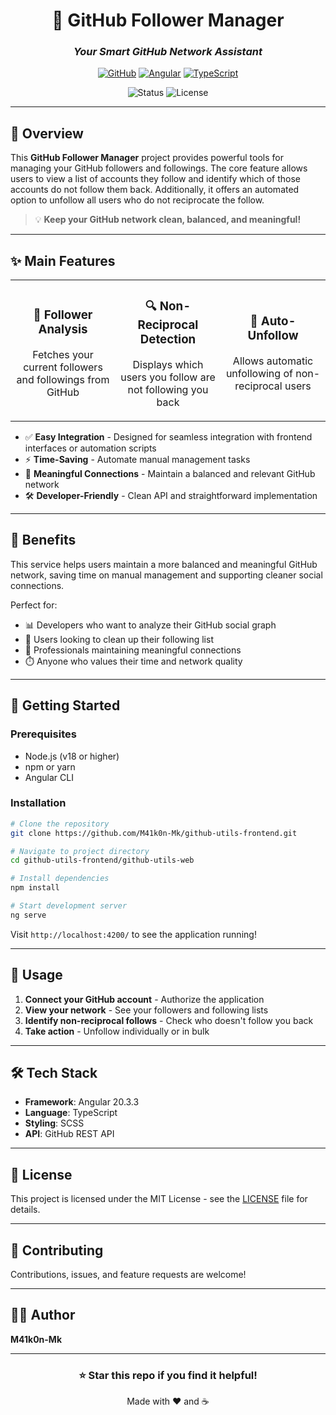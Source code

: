 <div align="center">

# 🚀 GitHub Follower Manager

### _Your Smart GitHub Network Assistant_

[![GitHub](https://img.shields.io/badge/GitHub-100000?style=for-the-badge&logo=github&logoColor=white)](https://github.com)
[![Angular](https://img.shields.io/badge/Angular-DD0031?style=for-the-badge&logo=angular&logoColor=white)](https://angular.io/)
[![TypeScript](https://img.shields.io/badge/TypeScript-007ACC?style=for-the-badge&logo=typescript&logoColor=white)](https://www.typescriptlang.org/)

![Status](https://img.shields.io/badge/status-active-success.svg)
![License](https://img.shields.io/badge/license-MIT-blue.svg)

</div>

---

## 📖 Overview

This **GitHub Follower Manager** project provides powerful tools for managing your GitHub followers and followings. The core feature allows users to view a list of accounts they follow and identify which of those accounts do not follow them back. Additionally, it offers an automated option to unfollow all users who do not reciprocate the follow.

> 💡 **Keep your GitHub network clean, balanced, and meaningful!**

---

## ✨ Main Features

<table>
<tr>
<td width="33%" align="center">

### 👥 Follower Analysis
Fetches your current followers and followings from GitHub

</td>
<td width="33%" align="center">

### 🔍 Non-Reciprocal Detection
Displays which users you follow are not following you back

</td>
<td width="33%" align="center">

### 🤖 Auto-Unfollow
Allows automatic unfollowing of non-reciprocal users

</td>
</tr>
</table>

- ✅ **Easy Integration** - Designed for seamless integration with frontend interfaces or automation scripts
- ⚡ **Time-Saving** - Automate manual management tasks
- 🎯 **Meaningful Connections** - Maintain a balanced and relevant GitHub network
- 🛠️ **Developer-Friendly** - Clean API and straightforward implementation

---

## 🎯 Benefits

This service helps users maintain a more balanced and meaningful GitHub network, saving time on manual management and supporting cleaner social connections.

Perfect for:
- 📊 Developers who want to analyze their GitHub social graph
- 🧹 Users looking to clean up their following list
- 🤝 Professionals maintaining meaningful connections
- ⏱️ Anyone who values their time and network quality

---

## 🚀 Getting Started

### Prerequisites

- Node.js (v18 or higher)
- npm or yarn
- Angular CLI

### Installation

```bash
# Clone the repository
git clone https://github.com/M41k0n-Mk/github-utils-frontend.git

# Navigate to project directory
cd github-utils-frontend/github-utils-web

# Install dependencies
npm install

# Start development server
ng serve
```

Visit `http://localhost:4200/` to see the application running!

---

## 📱 Usage

1. **Connect your GitHub account** - Authorize the application
2. **View your network** - See your followers and following lists
3. **Identify non-reciprocal follows** - Check who doesn't follow you back
4. **Take action** - Unfollow individually or in bulk

---

## 🛠️ Tech Stack

- **Framework**: Angular 20.3.3
- **Language**: TypeScript
- **Styling**: SCSS
- **API**: GitHub REST API

---

## 📄 License

This project is licensed under the MIT License - see the [LICENSE](LICENSE) file for details.

---

## 🤝 Contributing

Contributions, issues, and feature requests are welcome!

---

## 👨‍💻 Author

**M41k0n-Mk**

---

<div align="center">

### ⭐ Star this repo if you find it helpful!

Made with ❤️ and ☕

</div>
